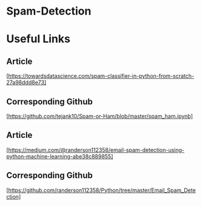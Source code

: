 # Spam-Detection

# Useful Links
## Article
[https://towardsdatascience.com/spam-classifier-in-python-from-scratch-27a98ddd8e73]
## Corresponding Github
[https://github.com/tejank10/Spam-or-Ham/blob/master/spam_ham.ipynb]
## Article
[https://medium.com/@randerson112358/email-spam-detection-using-python-machine-learning-abe38c889855]
## Corresponding Github
[https://github.com/randerson112358/Python/tree/master/Email_Spam_Detection]
